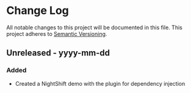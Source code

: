 # Change Log
All notable changes to this project will be documented in this file. This project adheres to [Semantic Versioning](http.semver.org).

## Unreleased - yyyy-mm-dd
### Added
- Created a NightShift demo with the plugin for dependency injection